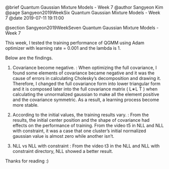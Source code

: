 @brief Quantum Gaussian Mixture Models - Week 7
@author Sangyeon Kim
@page Sangyeon2019WeekSix Quantum Gaussian Mixture Models - Week 7
@date 2019-07-11 19:11:00

@section Sangyeon2019WeekSeven Quantum Gaussian Mixture Models - Week 7

This week, I tested the training performance of QGMM using Adam optimizer with learning rate = 0.001 and the lambda is 1.

Below are the findings.

1. Covariance become negative.
: When optimizing the full covariance, I found some elements of covariance became negative and it
was the cause of errors in calculating Cholesky’s decomposition and drawing it.
Therefore, I changed the full covariance form into lower triangular form and it is composed later
into the full covariance matrix ( L∗L
T
) when calculating the unnormalized gaussian to make all
the element positive and the covariance symmetric. As a result, a learning process become more
stable.

2. According to the initial values, the training results vary.
: From the results, the initial center position and the shape of covariance had effects on the
performance of training.
From the video t5 in NLL and NLL with constraint, it was a case that one cluster’s initial
normalized gaussian value is almost zero while another isn’t.

3. NLL vs NLL with constraint
: From the video t3 in the NLL and NLL with constraint directory, NLL showed a better result.

Thanks for reading :)
